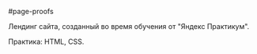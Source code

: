 #page-proofs

Лендинг сайта, созданный во время обучения от "Яндекс Практикум".

Практика: HTML, CSS.